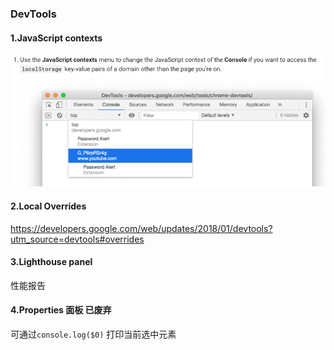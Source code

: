 ### DevTools

#### 1.JavaScript contexts

![image-20200803132155606](../../image/image-20200803132155606.png)

#### 2.Local Overrides

https://developers.google.com/web/updates/2018/01/devtools?utm_source=devtools#overrides

#### 3.Lighthouse  panel

性能报告

#### 4.Properties 面板 已废弃

可通过`console.log($0)` 打印当前选中元素

